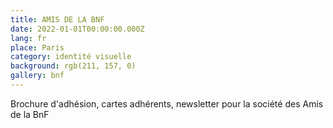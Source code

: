 ```yaml
---
title: AMIS DE LA BNF
date: 2022-01-01T00:00:00.000Z
lang: fr
place: Paris
category: identité visuelle 
background: rgb(211, 157, 0)
gallery: bnf
---
```

Brochure d'adhésion, cartes adhérents, newsletter pour la société des Amis de la BnF 